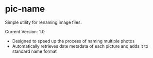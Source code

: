 # pic-name
Simple utility for renaming image files.

Current Version: 1.0

- Designed to speed up the process of naming multiple photos  
- Automatically retrieves date metadata of each picture and adds it to standard name format
